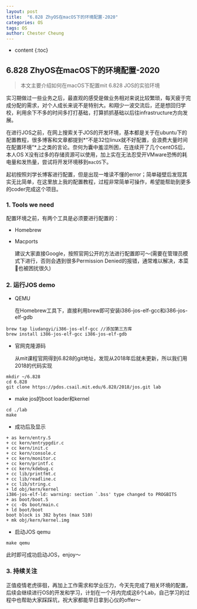 ```yaml
---
layout: post
title:  "6.828 ZhyOS在macOS下的环境配置-2020"
categories: OS
tags: OS
author: Chester Cheung
---
```


* content
{:toc}


## 6.828 ZhyOS在macOS下的环境配置-2020

> 本文主要介绍如何在macOS下配置mit 6.828 JOS的实验环境

​    实习期做过一些业务之后，最直观的感受是做业务相对来说比较繁琐，每天疲于完成分配的需求，对个人成长来说不是特别大。和翔少一波交流后，还是想回归学校，利用余下不多的时间多打打基础，打算抓抓基础以后往infrastructure方向发展。

​    在进行JOS之前，在网上搜索关于JOS的开发环境，基本都是关于在ubuntu下的配置教程，很多博客和文章都提到*“不是32位linux就不好配置，会浪费大量时间在配置环境”*上之类的言论。奈何为囊中羞涩所困，在连续开了几个centOS后，本人OS X没有过多的存储资源可以使用，加上实在无法忍受开VMware恐怖的耗电量和发热量，尝试将开发环境移到`macOS`下。

​    起初按照刘学长博客进行配置，但是出现一堆读不懂的error；简单碰壁后发现其实无比简单，在这里放上我的配置教程，过程非常简单可操作，希望能帮助到更多的coder完成这个项目。









### 1. Tools we need

配置环境之前，有两个工具是必须要进行配置的：

+ Homebrew

+ Macports

  建议大家直接Google，按照官网公开的方法进行配置即可～(需要在管理员模式下进行，否则会遇到很多Permission Denied的报错，通常难以解决，本菜🐔也被困扰很久)

  

### 2. 运行JOS demo

+ QEMU

  在Homebrew工具下，直接利用brew即可安装i386-jos-elf-gcc和i386-jos-elf-gdb

```
brew tap liudangyi/i386-jos-elf-gcc //添加第三方库
brew install i386-jos-elf-gcc i386-jos-elf-gdb
```



+ 官网克隆源码

  从mit课程官网得到6.828的git地址，发现从2018年后就未更新，所以我们用2018的代码实现

```
mkdir ~/6.828
cd 6.828
git clone https://pdos.csail.mit.edu/6.828/2018/jos.git lab
```



+ make jos的boot loader和kernel

```
cd ./lab
make
```



+ 成功后及显示

```
+ as kern/entry.S
+ cc kern/entrypgdir.c
+ cc kern/init.c
+ cc kern/console.c
+ cc kern/monitor.c
+ cc kern/printf.c
+ cc kern/kdebug.c
+ cc lib/printfmt.c
+ cc lib/readline.c
+ cc lib/string.c
+ ld obj/kern/kernel
i386-jos-elf-ld: warning: section `.bss' type changed to PROGBITS
+ as boot/boot.S
+ cc -Os boot/main.c
+ ld boot/boot
boot block is 382 bytes (max 510)
+ mk obj/kern/kernel.img
```



+ 启动JOS qemu

```
make qemu
```

此时即可成功启动JOS，enjoy～



### 3. 持续关注

​    正值疫情老虎徘徊，再加上工作需求和学业压力，今天先完成了相关环境的配置，后续会继续进行OS的开发和学习，计划在一个月内完成这6个Lab，自己学习的过程中也帮助大家踩踩坑，祝大家都能早日拿到心仪的offer～

